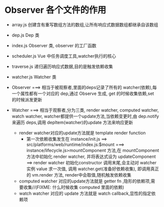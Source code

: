# Observer 各个文件的作用

- array.js 创建含有重写数组方法的数组,让所有响应式数据数组都继承自该数组
- dep.js Dep 类
- index.js Observer 类, observer 的工厂函数
- scheduler.js Vue 中任务调度工具,watcher执行的核心
- traverse.js 递归遍历响应式数据,目的是触发依赖收集
- watcher.js Watcher 类

- Observer ===> 相当于被观察者,里面的deps记录了所有的 watcher(依赖),每一个属性都有一个对应的 dep,通过 Observe 生成, get 的时候收集依赖,set 的时候派发更新
- Watcher ===> 相当于观察者,分为三类, render watcher, computed watcher, watch watcher, watcher都提供一个update方法,当依赖变更时,由 dep.notify 来遍历 deps,调用 depItem(watcher)的update 方法来响应更新
  - render watcher对应的update方法就是 template render function
    - 第一次依赖收集发生在 instance/init.js ==> src/platforms/web/runtime/index.js:$mount ===> instance/lifecycle.js>mountComponent 方法,在 mountComponent 方法中初始化 render watcher, 并将表达式设为 updateComponent ==> render watcher 初始化constructor 调用末尾,会主动对 watcher 实例 value 求一次值, 调用 watcher.get(准备好依赖收集), 即调用真正的 vm.render 方法, render中会取值,随机触发依赖收集 
  - computed watcher 对应的update方法就是 getter fn ,隐形的依赖项,需要收集//(FIXME: 什么时候收集 computed 里面的依赖)
  - watch watcher 对应的 update 方法就是 watch callback,显性的指定依赖项
